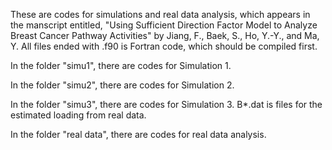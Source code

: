 These are codes for simulations and real data analysis, which appears in the manscript entitled, "Using Sufficient Direction Factor Model to Analyze Breast Cancer Pathway
Activities" by Jiang, F., Baek, S., Ho, Y.-Y., and Ma, Y. All files ended with .f90 is Fortran code, which should be compiled first.


In the folder "simu1", there are codes for Simulation 1. 

In the folder "simu2", there are codes for Simulation 2. 

In the folder "simu3", there are codes for Simulation 3.
B*.dat is files for the estimated loading from real data.

In the folder "real data", there are codes for real data analysis.


